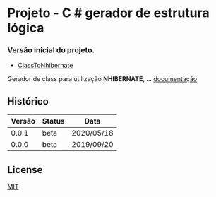 # Projeto - C # gerador de estrutura lógica

### Versão inicial do projeto.

- [ClassToNhibernate](https://github.com/isaiasnas/ClassToNhibernate)

Gerador de class para utilização **NHIBERNATE**,  ...
[documentação](https://github.com/isaiasnas/ClassToNhibernate/blob/master/README.md)

## Histórico

Versão | Status | Data
----------|--------|-------------
0.0.1 | beta | 2020/05/18
0.0.0 | beta | 2019/09/20

## License

[MIT](https://github.com/isaiasnas/ClassToNhibernate/blob/master/LICENSE)
